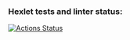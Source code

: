 ### Hexlet tests and linter status:
[![Actions Status](https://github.com/justBogdan/java-project-71/workflows/hexlet-check/badge.svg)](https://github.com/justBogdan/java-project-71/actions)